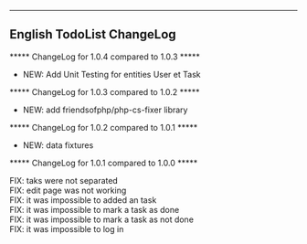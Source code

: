 --------------------------------------------------------------
English TodoList ChangeLog
--------------------------------------------------------------

***** ChangeLog for 1.0.4 compared to 1.0.3 *****

- NEW: Add Unit Testing for entities User et Task

***** ChangeLog for 1.0.3 compared to 1.0.2 *****

- NEW: add friendsofphp/php-cs-fixer library

***** ChangeLog for 1.0.2 compared to 1.0.1 *****

- NEW: data fixtures

***** ChangeLog for 1.0.1 compared to 1.0.0 *****

FIX: taks were not separated \
FIX: edit page was not working \
FIX: it was impossible to added an task \
FIX: it was impossible to mark a task as done \
FIX: it was impossible to mark a task as not done \
FIX: it was impossible to log in 
